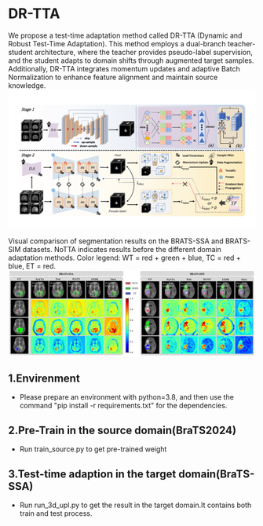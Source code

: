 # DR-TTA

We propose a test-time adaptation method called DR-TTA (Dynamic and Robust Test-Time Adaptation). This method employs a dual-branch teacher-student architecture, where the teacher provides pseudo-label supervision, and the student adapts to domain shifts through augmented target samples. Additionally, DR-TTA integrates momentum updates and adaptive Batch Normalization to enhance feature alignment and maintain source knowledge.
![image](img/model_new_2.png)

Visual comparison of segmentation results on the BRATS-SSA and BRATS-SIM datasets. NoTTA indicates results before the different domain adaptation methods. Color legend: WT = red + green + blue, TC = red + blue, ET = red.
![image](img/VIS.png)

## 1.Envirenment
- Please prepare an environment with python=3.8, and then use the command "pip install -r requirements.txt" for the dependencies.

## 2.Pre-Train in the source domain(BraTS2024)
- Run train_source.py to get pre-trained weight

## 3.Test-time adaption in the target domain(BraTS-SSA)
- Run run_3d_upl.py to get the result in the target domain.It contains both train and test process.
